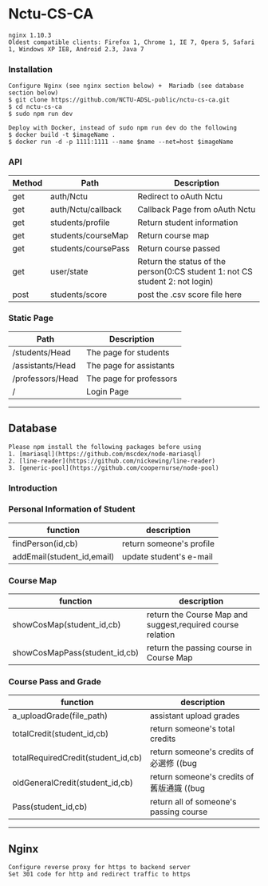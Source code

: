 # Nctu-CS-CA

```
nginx 1.10.3 
Oldest compatible clients: Firefox 1, Chrome 1, IE 7, Opera 5, Safari 1, Windows XP IE8, Android 2.3, Java 7
```
### Installation

```
Configure Nginx (see nginx section below) +  Mariadb (see database section below)
$ git clone https://github.com/NCTU-ADSL-public/nctu-cs-ca.git
$ cd nctu-cs-ca
$ sudo npm run dev
```

```
Deploy with Docker, instead of sudo npm run dev do the following
$ docker build -t $imageName .
$ docker run -d -p 1111:1111 --name $name --net=host $imageName
```

### API

| Method | Path | Description |
|------- | --------- | ------ |
| get | auth/Nctu | Redirect to oAuth Nctu|
| get | auth/Nctu/callback | Callback Page from oAuth Nctu|
| get | students/profile | Return student information |
| get | students/courseMap | Return course map |
| get | students/coursePass | Return course passed |
| get | user/state| Return the status of the person(0:CS student 1: not CS student 2: not login) |
| post | students/score | post the .csv score file here |

### Static Page

| Path | Description |
| --------- | ------ |
| /students/Head | The page for students |
| /assistants/Head | The page for assistants |
| /professors/Head | The page for professors |
| / | Login Page |


___

## Database
```
Please npm install the following packages before using
1. [mariasql](https://github.com/mscdex/node-mariasql)
2. [line-reader](https://github.com/nickewing/line-reader)
3. [generic-pool](https://github.com/coopernurse/node-pool)
```

### Introduction

### Personal Information of Student
| function | description |
| ------- | ----- |
| findPerson(id,cb) | return someone's profile |
| addEmail(student_id,email) | update student's e-mail |

### Course Map
| function | description |
| ------- | ----- |
| showCosMap(student_id,cb) | return the Course Map and suggest,required course relation |
| showCosMapPass(student_id,cb) | return the passing course in Course Map |

### Course Pass and Grade
| function | description |
| ------- | ----- |
| a_uploadGrade(file_path) | assistant upload grades |
| totalCredit(student_id,cb) | return someone's total credits |
| totalRequiredCredit(student_id,cb) | return someone's credits of 必選修  ((bug |
| oldGeneralCredit(student_id,cb) | return someone's credits of 舊版通識 ((bug |
| Pass(student_id,cb) | return all of someone's passing course |

___

## Nginx
```
Configure reverse proxy for https to backend server
Set 301 code for http and redirect traffic to https
```
